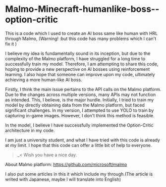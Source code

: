 # Malmo-Minecraft-humanlike-boss--option-critic
This is a code which I used to create an AI boss same like human with HRL through Malmo, (Warning! :but this code has many problems which I can't fix it )

I believe my idea is fundamentally sound in its inception, but due to the complexity of the Malmo platform, I have struggled for a long time to successfully train my model. Therefore, I am attempting to share this code, hoping to provide a new perspective on AI bosses using reinforcement learning. I also hope that someone can improve upon my code, ultimately achieving a more human-like AI boss.

Firstly, I think the main issue pertains to the API calls on the Malmo platform. Due to the changes across multiple versions, many APIs may not function as intended. This, I believe, is the major hurdle. Initially, I tried to train my model by directly obtaining data from the Malmo platform, but faced significant challenges. In my version, I attempted to use YOLO to train by capturing in-game images. However, I don't think this method is feasible.

In the model, I believe I have successfully implemented the Option-Critic architecture in my code.

I am just a university student, and what I have tried with this code is already at my limit. I hope that this code can offer a little bit of help to everyone.
>_<
Wish you have a nice day.


About Malmo platform: https://github.com/microsoft/malmo

I also put some articles in this it which include my through.(The article is writed with Japanese, maybe I will translate into English)
